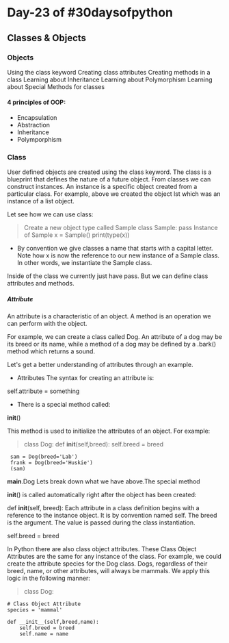 # Day-23 of #30daysofpython

## Classes & Objects

### Objects

Using the class keyword
Creating class attributes
Creating methods in a class
Learning about Inheritance
Learning about Polymorphism
Learning about Special Methods for classes


#### 4 principles of OOP:

- Encapsulation
- Abstraction
- Inheritance
- Polymporphism

### Class

User defined objects are created using the class keyword. The class is a blueprint that defines the nature of a future object. From classes we can construct instances. An instance is a specific object created from a particular class. For example, above we created the object lst which was an instance of a list object.

Let see how we can use class:

> Create a new object type called Sample
  class Sample:
     pass
> Instance of Sample
     x = Sample()
     print(type(x))

- By convention we give classes a name that starts with a capital letter. Note how x is now the reference to our new instance of a Sample class. In other words, we instantiate the Sample class.

Inside of the class we currently just have pass. But we can define class attributes and methods.

##### Attribute

An attribute is a characteristic of an object. A method is an operation we can perform with the object.

For example, we can create a class called Dog. An attribute of a dog may be its breed or its name, while a method of a dog may be defined by a .bark() method which returns a sound.

Let's get a better understanding of attributes through an example.

- Attributes
  The syntax for creating an attribute is:

self.attribute = something

- There is a special method called:

__init__()

This method is used to initialize the attributes of an object. For example:

> class Dog:
    def __init__(self,breed):
        self.breed = breed
        
     sam = Dog(breed='Lab')
     frank = Dog(breed='Huskie')
     (sam)

__main__.Dog
Lets break down what we have above.The special method

__init__() 
is called automatically right after the object has been created:

def __init__(self, breed):
Each attribute in a class definition begins with a reference to the instance object. It is by convention named self. The breed is the argument. The value is passed during the class instantiation.

 self.breed = breed

In Python there are also class object attributes. These Class Object Attributes are the same for any instance of the class. For example, we could create the attribute species for the Dog class. Dogs, regardless of their breed, name, or other attributes, will always be mammals. We apply this logic in the following manner:
> class Dog:
    
    # Class Object Attribute
    species = 'mammal'
    
    def __init__(self,breed,name):
        self.breed = breed
        self.name = name
